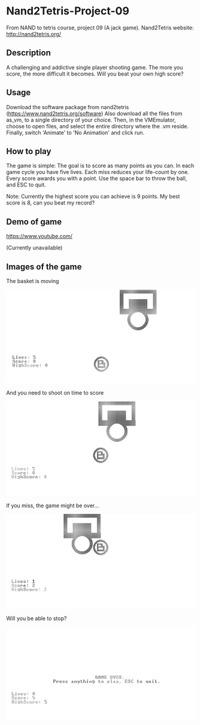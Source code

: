 # Nand2Tetris-Project-09
From NAND to tetris course, project 09 (A jack game).
Nand2Tetris website: http://nand2tetris.org/

## Description
A challenging and addictive single player shooting game.
The more you score, the more difficult it becomes. Will you beat your own high score?

## Usage
Download the software package from nand2tetris (https://www.nand2tetris.org/software)
Also download all the files from as_vm, to a single directory of your choice. Then, in the VMEmulator, choose to open files, and select the entire directory where the .vm reside. Finally, switch 'Animate' to 'No Animation' and click run.

## How to play
The game is simple: The goal is to score as many points as you can. In each game cycle you have five lives.
Each miss reduces your life-count by one. Every score awards you with a point.
Use the space bar to throw the ball, and ESC to quit.

Note: Currently the highest score you can achieve is 9 points.
My best score is 8, can you beat my record?


## Demo of game
https://www.youtube.com/

(Currently unavailable)

## Images of the game
The basket is moving

<kbd>![game](./images/gamePage.png)</kbd>

And you need to shoot on time to score

<kbd>![shoot](./images/throwBall.png)</kbd>

If you miss, the game might be over...
  
<kbd>![miss](./images/missThrow.png)</kbd>

Will you be able to stop? 

<kbd>![gameover](./images/gameOver.png)</kbd>

